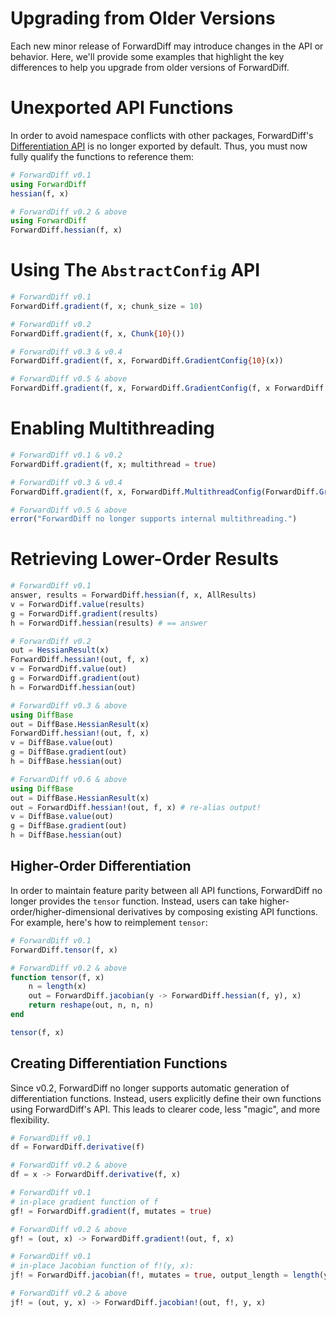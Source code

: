 # Upgrading from Older Versions

Each new minor release of ForwardDiff may introduce changes in the API or behavior. Here,
we'll provide some examples that highlight the key differences to help you upgrade from
older versions of ForwardDiff.

# Unexported API Functions

In order to avoid namespace conflicts with other packages, ForwardDiff's  [Differentiation
API](@ref) is no longer exported by default. Thus, you must now fully qualify the functions
to  reference them:

```julia
# ForwardDiff v0.1
using ForwardDiff
hessian(f, x)

# ForwardDiff v0.2 & above
using ForwardDiff
ForwardDiff.hessian(f, x)
```

# Using The `AbstractConfig` API

```julia
# ForwardDiff v0.1
ForwardDiff.gradient(f, x; chunk_size = 10)

# ForwardDiff v0.2
ForwardDiff.gradient(f, x, Chunk{10}())

# ForwardDiff v0.3 & v0.4
ForwardDiff.gradient(f, x, ForwardDiff.GradientConfig{10}(x))

# ForwardDiff v0.5 & above
ForwardDiff.gradient(f, x, ForwardDiff.GradientConfig(f, x ForwardDiff.Chunk{10}()))
```

# Enabling Multithreading

```julia
# ForwardDiff v0.1 & v0.2
ForwardDiff.gradient(f, x; multithread = true)

# ForwardDiff v0.3 & v0.4
ForwardDiff.gradient(f, x, ForwardDiff.MultithreadConfig(ForwardDiff.GradientConfig(x)))

# ForwardDiff v0.5 & above
error("ForwardDiff no longer supports internal multithreading.")
```

# Retrieving Lower-Order Results

```julia
# ForwardDiff v0.1
answer, results = ForwardDiff.hessian(f, x, AllResults)
v = ForwardDiff.value(results)
g = ForwardDiff.gradient(results)
h = ForwardDiff.hessian(results) # == answer

# ForwardDiff v0.2
out = HessianResult(x)
ForwardDiff.hessian!(out, f, x)
v = ForwardDiff.value(out)
g = ForwardDiff.gradient(out)
h = ForwardDiff.hessian(out)

# ForwardDiff v0.3 & above
using DiffBase
out = DiffBase.HessianResult(x)
ForwardDiff.hessian!(out, f, x)
v = DiffBase.value(out)
g = DiffBase.gradient(out)
h = DiffBase.hessian(out)

# ForwardDiff v0.6 & above
using DiffBase
out = DiffBase.HessianResult(x)
out = ForwardDiff.hessian!(out, f, x) # re-alias output!
v = DiffBase.value(out)
g = DiffBase.gradient(out)
h = DiffBase.hessian(out)
```

## Higher-Order Differentiation

In order to maintain feature parity between all API functions, ForwardDiff no longer
provides the `tensor` function. Instead, users can take higher-order/higher-dimensional
derivatives by composing existing API functions. For example, here's how to reimplement
`tensor`:

```julia
# ForwardDiff v0.1
ForwardDiff.tensor(f, x)

# ForwardDiff v0.2 & above
function tensor(f, x)
    n = length(x)
    out = ForwardDiff.jacobian(y -> ForwardDiff.hessian(f, y), x)
    return reshape(out, n, n, n)
end

tensor(f, x)
```

## Creating Differentiation Functions

Since v0.2, ForwardDiff no longer supports automatic generation of differentiation
functions. Instead, users explicitly define their own functions using ForwardDiff's API.
This leads to clearer code, less "magic", and more flexibility.


```julia
# ForwardDiff v0.1
df = ForwardDiff.derivative(f)

# ForwardDiff v0.2 & above
df = x -> ForwardDiff.derivative(f, x)
```

```julia
# ForwardDiff v0.1
# in-place gradient function of f
gf! = ForwardDiff.gradient(f, mutates = true)

# ForwardDiff v0.2 & above
gf! = (out, x) -> ForwardDiff.gradient!(out, f, x)
```

```julia
# ForwardDiff v0.1
# in-place Jacobian function of f!(y, x):
jf! = ForwardDiff.jacobian(f!, mutates = true, output_length = length(y))

# ForwardDiff v0.2 & above
jf! = (out, y, x) -> ForwardDiff.jacobian!(out, f!, y, x)
```
